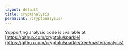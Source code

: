 ```yaml
---
layout: default
title: Cryptanalysis
permalink: /cryptanalysis/
---
```


Supporting analysis code is available at [https://github.com/cryptolu/sparkle](https://github.com/cryptolu/sparkle/tree/master/analysis)